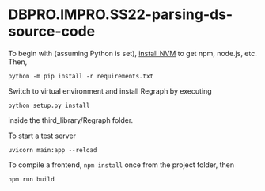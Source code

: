 # DBPRO.IMPRO.SS22-parsing-ds-source-code

To begin with (assuming Python is set), [install NVM](https://github.com/nvm-sh/nvm#installing-and-updating) to get npm, node.js, etc. Then,
```
python -m pip install -r requirements.txt
```
Switch to virtual environment and install Regraph by executing 
```
python setup.py install
```
inside the third_library/Regraph folder.

To start a test server
```
uvicorn main:app --reload
```

To compile a frontend, `npm install` once from the project folder, then
```
npm run build
```
